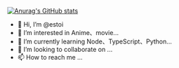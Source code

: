 [![Anurag's GitHub stats](https://github-readme-stats.vercel.app/api?username=estoi)](https://github.com/estoi/github-readme-stats)

- 👋 Hi, I’m @estoi
- 👀 I’m interested in Anime、movie...
- 🌱 I’m currently learning Node、TypeScript、Python...
- 💞️ I’m looking to collaborate on ...
- 📫 How to reach me ...
<!---
estoi/estoi is a ✨ special ✨ repository because its `README.md` (this file) appears on your GitHub profile.
You can click the Preview link to take a look at your changes.
--->
